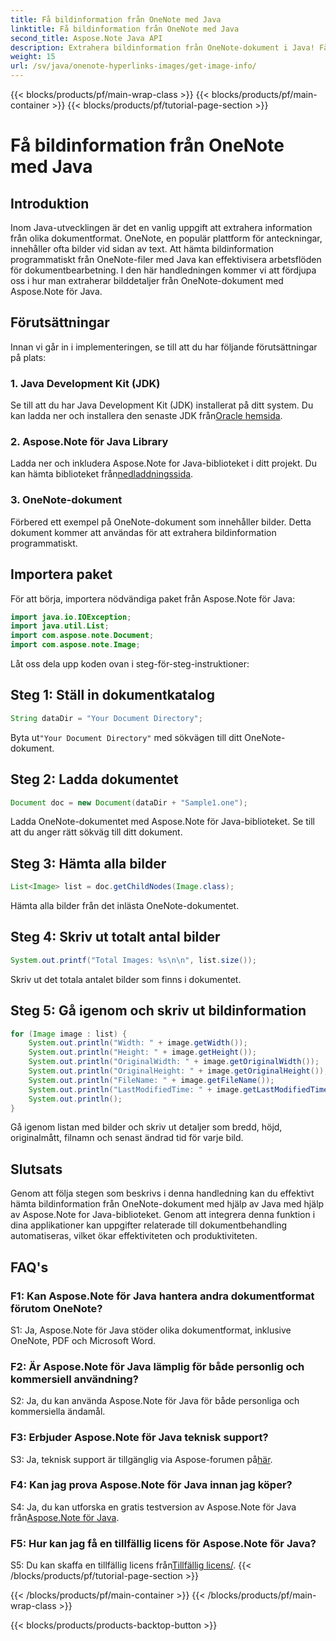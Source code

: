 ```yaml
---
title: Få bildinformation från OneNote med Java
linktitle: Få bildinformation från OneNote med Java
second_title: Aspose.Note Java API
description: Extrahera bildinformation från OneNote-dokument i Java! Få bildmått, filnamn och mer. Enkla steg & kodexempel ingår. #OneNote #Java #Aspose
weight: 15
url: /sv/java/onenote-hyperlinks-images/get-image-info/
---
```


{{< blocks/products/pf/main-wrap-class >}}
{{< blocks/products/pf/main-container >}}
{{< blocks/products/pf/tutorial-page-section >}}

# Få bildinformation från OneNote med Java

## Introduktion

Inom Java-utvecklingen är det en vanlig uppgift att extrahera information från olika dokumentformat. OneNote, en populär plattform för anteckningar, innehåller ofta bilder vid sidan av text. Att hämta bildinformation programmatiskt från OneNote-filer med Java kan effektivisera arbetsflöden för dokumentbearbetning. I den här handledningen kommer vi att fördjupa oss i hur man extraherar bilddetaljer från OneNote-dokument med Aspose.Note för Java.

## Förutsättningar

Innan vi går in i implementeringen, se till att du har följande förutsättningar på plats:

### 1. Java Development Kit (JDK)

Se till att du har Java Development Kit (JDK) installerat på ditt system. Du kan ladda ner och installera den senaste JDK från[Oracle hemsida](https://www.oracle.com/java/technologies/javase-jdk15-downloads.html).

### 2. Aspose.Note för Java Library

 Ladda ner och inkludera Aspose.Note for Java-biblioteket i ditt projekt. Du kan hämta biblioteket från[nedladdningssida](https://releases.aspose.com/note/java/).

### 3. OneNote-dokument

Förbered ett exempel på OneNote-dokument som innehåller bilder. Detta dokument kommer att användas för att extrahera bildinformation programmatiskt.

## Importera paket

För att börja, importera nödvändiga paket från Aspose.Note för Java:

```java
import java.io.IOException;
import java.util.List;
import com.aspose.note.Document;
import com.aspose.note.Image;
```

Låt oss dela upp koden ovan i steg-för-steg-instruktioner:

## Steg 1: Ställ in dokumentkatalog

```java
String dataDir = "Your Document Directory";
```

 Byta ut`"Your Document Directory"` med sökvägen till ditt OneNote-dokument.

## Steg 2: Ladda dokumentet

```java
Document doc = new Document(dataDir + "Sample1.one");
```

Ladda OneNote-dokumentet med Aspose.Note för Java-biblioteket. Se till att du anger rätt sökväg till ditt dokument.

## Steg 3: Hämta alla bilder

```java
List<Image> list = doc.getChildNodes(Image.class);
```

Hämta alla bilder från det inlästa OneNote-dokumentet.

## Steg 4: Skriv ut totalt antal bilder

```java
System.out.printf("Total Images: %s\n\n", list.size());
```

Skriv ut det totala antalet bilder som finns i dokumentet.

## Steg 5: Gå igenom och skriv ut bildinformation

```java
for (Image image : list) {
    System.out.println("Width: " + image.getWidth());
    System.out.println("Height: " + image.getHeight());
    System.out.println("OriginalWidth: " + image.getOriginalWidth());
    System.out.println("OriginalHeight: " + image.getOriginalHeight());
    System.out.println("FileName: " + image.getFileName());
    System.out.println("LastModifiedTime: " + image.getLastModifiedTime());
    System.out.println();
}
```

Gå igenom listan med bilder och skriv ut detaljer som bredd, höjd, originalmått, filnamn och senast ändrad tid för varje bild.

## Slutsats

Genom att följa stegen som beskrivs i denna handledning kan du effektivt hämta bildinformation från OneNote-dokument med hjälp av Java med hjälp av Aspose.Note for Java-biblioteket. Genom att integrera denna funktion i dina applikationer kan uppgifter relaterade till dokumentbehandling automatiseras, vilket ökar effektiviteten och produktiviteten.

## FAQ's

### F1: Kan Aspose.Note för Java hantera andra dokumentformat förutom OneNote?

S1: Ja, Aspose.Note för Java stöder olika dokumentformat, inklusive OneNote, PDF och Microsoft Word.

### F2: Är Aspose.Note för Java lämplig för både personlig och kommersiell användning?

S2: Ja, du kan använda Aspose.Note för Java för både personliga och kommersiella ändamål.

### F3: Erbjuder Aspose.Note för Java teknisk support?

 S3: Ja, teknisk support är tillgänglig via Aspose-forumen på[här](https://forum.aspose.com/c/note/28).

### F4: Kan jag prova Aspose.Note för Java innan jag köper?

 S4: Ja, du kan utforska en gratis testversion av Aspose.Note för Java från[Aspose.Note för Java](https://releases.aspose.com/note/java/).

### F5: Hur kan jag få en tillfällig licens för Aspose.Note för Java?
 
 S5: Du kan skaffa en tillfällig licens från[Tillfällig licens/](https://purchase.aspose.com/temporary-license/).
{{< /blocks/products/pf/tutorial-page-section >}}

{{< /blocks/products/pf/main-container >}}
{{< /blocks/products/pf/main-wrap-class >}}

{{< blocks/products/products-backtop-button >}}
